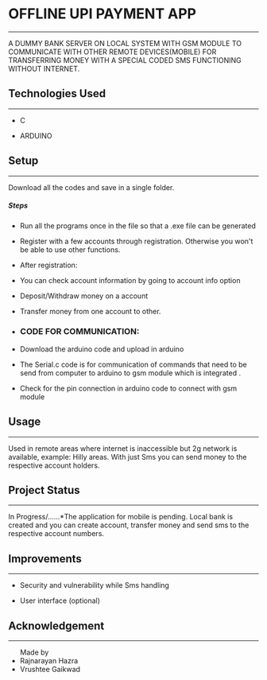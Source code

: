 <h1>OFFLINE UPI PAYMENT APP</h1>
<hr><p>A DUMMY BANK SERVER ON LOCAL SYSTEM WITH GSM MODULE TO COMMUNICATE WITH OTHER REMOTE DEVICES(MOBILE) FOR TRANSFERRING MONEY WITH A SPECIAL CODED SMS FUNCTIONING WITHOUT INTERNET.</p><h2>Technologies Used</h2>
<hr><ul>
<li>C</li>
</ul><ul>
<li>ARDUINO</li>
</ul><h2>Setup</h2>
<hr><p>Download all the codes and save in a single folder.</p><h5>Steps</h5><ul>
<li>Run all the programs once in the file so that a .exe file can be generated</li>
</ul><ul>
<li>Register with a few accounts through registration. Otherwise you won't be able to use other functions.</li>
</ul><ul>
<li>After registration:</li>
</ul><ul>
<li>You can check account information by going to account info option</li>
</ul><ul>
<li>Deposit/Withdraw money on a account</li>
</ul><ul>
<li>Transfer money from one account to other.</li>
</ul><ul>
<li><h3>CODE FOR COMMUNICATION:</h3></li>
</ul><ul>
<li>Download the arduino code and upload in arduino</li>
</ul><ul>
<li>The Serial.c code is for communication of commands that need to be send from computer to arduino to gsm module which is integrated .</li>
</ul><ul>
<li>Check for the pin connection in arduino code to connect with gsm module</li>
</ul><h2>Usage</h2>
<hr><p>Used in remote areas where internet is inaccessible but 2g network is available, example: Hilly areas. With just Sms you can send  money to the respective account holders.</p><h2>Project Status</h2>
<hr><p>In Progress/......*The application for mobile is pending. Local bank is created and you can create account, transfer money and send sms to the respective account numbers.</p><h2>Improvements</h2>
<hr><ul>
<li>Security and vulnerability while Sms handling</li>
</ul><ul>
<li>User interface
(optional)</li>
</ul><h2>Acknowledgement</h2>
<hr><ul>
Made by
<li>Rajnarayan Hazra</li>
<li>Vrushtee Gaikwad</li></ul>

